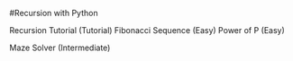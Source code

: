 #Recursion with Python

Recursion Tutorial (Tutorial)
  Fibonacci Sequence (Easy)
  Power of P (Easy)

Maze Solver (Intermediate)


